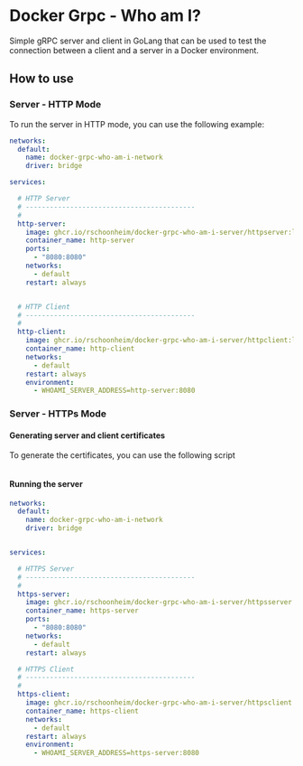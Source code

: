 # Docker Grpc - Who am I?

Simple gRPC server and client in GoLang that can be used to test the connection between a client and a server in a
Docker environment.

## How to use

### Server - HTTP Mode
To run the server in HTTP mode, you can use the following example:
```yaml
networks:
  default:
    name: docker-grpc-who-am-i-network
    driver: bridge

services:

  # HTTP Server
  # ------------------------------------------
  #
  http-server:
    image: ghcr.io/rschoonheim/docker-grpc-who-am-i-server/httpserver:latest
    container_name: http-server
    ports:
      - "8080:8080"
    networks:
      - default
    restart: always


  # HTTP Client
  # ------------------------------------------
  #
  http-client:
    image: ghcr.io/rschoonheim/docker-grpc-who-am-i-server/httpclient:latest
    container_name: http-client
    networks:
      - default
    restart: always
    environment:
      - WHOAMI_SERVER_ADDRESS=http-server:8080
```

### Server - HTTPs Mode

#### Generating server and client certificates
To generate the certificates, you can use the following script
```bash
```

#### Running the server
```yaml
networks:
  default:
    name: docker-grpc-who-am-i-network
    driver: bridge


services:

  # HTTPS Server
  # ------------------------------------------
  #
  https-server:
    image: ghcr.io/rschoonheim/docker-grpc-who-am-i-server/httpsserver:latest
    container_name: https-server
    ports:
      - "8080:8080"
    networks:
      - default
    restart: always

  # HTTPS Client
  # ------------------------------------------
  #
  https-client:
    image: ghcr.io/rschoonheim/docker-grpc-who-am-i-server/httpsclient:latest
    container_name: https-client
    networks:
      - default
    restart: always
    environment:
      - WHOAMI_SERVER_ADDRESS=https-server:8080
```